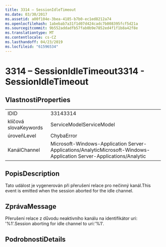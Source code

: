 ```yaml
---
title: 3314 – SessionIdleTimeout
ms.date: 03/30/2017
ms.assetid: a00f104e-3bea-4185-b7b0-ec1ed8212a74
ms.openlocfilehash: 1abebab7a31f1d07d424cadc7b008395fcf5d21a
ms.sourcegitcommit: 9b552addadfb57fab0b9e7852ed4f1f1b8a42f8e
ms.translationtype: MT
ms.contentlocale: cs-CZ
ms.lasthandoff: 04/23/2019
ms.locfileid: "61596534"
---
```

# <a name="3314---sessionidletimeout"></a><span data-ttu-id="7909a-102">3314 – SessionIdleTimeout</span><span class="sxs-lookup"><span data-stu-id="7909a-102">3314 - SessionIdleTimeout</span></span>
## <a name="properties"></a><span data-ttu-id="7909a-103">Vlastnosti</span><span class="sxs-lookup"><span data-stu-id="7909a-103">Properties</span></span>  
  
|||  
|-|-|  
|<span data-ttu-id="7909a-104">ID</span><span class="sxs-lookup"><span data-stu-id="7909a-104">ID</span></span>|<span data-ttu-id="7909a-105">3314</span><span class="sxs-lookup"><span data-stu-id="7909a-105">3314</span></span>|  
|<span data-ttu-id="7909a-106">klíčová slova</span><span class="sxs-lookup"><span data-stu-id="7909a-106">Keywords</span></span>|<span data-ttu-id="7909a-107">ServiceModel</span><span class="sxs-lookup"><span data-stu-id="7909a-107">ServiceModel</span></span>|  
|<span data-ttu-id="7909a-108">úroveň</span><span class="sxs-lookup"><span data-stu-id="7909a-108">Level</span></span>|<span data-ttu-id="7909a-109">Chyba</span><span class="sxs-lookup"><span data-stu-id="7909a-109">Error</span></span>|  
|<span data-ttu-id="7909a-110">Kanál</span><span class="sxs-lookup"><span data-stu-id="7909a-110">Channel</span></span>|<span data-ttu-id="7909a-111">Microsoft-Windows-Application Server-Applications/Analytic</span><span class="sxs-lookup"><span data-stu-id="7909a-111">Microsoft-Windows-Application Server-Applications/Analytic</span></span>|  
  
## <a name="description"></a><span data-ttu-id="7909a-112">Popis</span><span class="sxs-lookup"><span data-stu-id="7909a-112">Description</span></span>  
 <span data-ttu-id="7909a-113">Tato událost je vygenerován při přerušení relace pro nečinný kanál.</span><span class="sxs-lookup"><span data-stu-id="7909a-113">This event is emitted when the session aborted for the idle channel.</span></span>  
  
## <a name="message"></a><span data-ttu-id="7909a-114">Zpráva</span><span class="sxs-lookup"><span data-stu-id="7909a-114">Message</span></span>  
 <span data-ttu-id="7909a-115">Přerušení relace z důvodu neaktivního kanálu na identifikátor uri: '%1'.</span><span class="sxs-lookup"><span data-stu-id="7909a-115">Session aborting for idle channel to uri:'%1'.</span></span>  
  
## <a name="details"></a><span data-ttu-id="7909a-116">Podrobnosti</span><span class="sxs-lookup"><span data-stu-id="7909a-116">Details</span></span>
